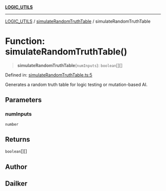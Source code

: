 [**LOGIC_UTILS**](../../README.md)

***

[LOGIC_UTILS](../../README.md) / [simulateRandomTruthTable](../README.md) / simulateRandomTruthTable

# Function: simulateRandomTruthTable()

> **simulateRandomTruthTable**(`numInputs`): `boolean`[][]

Defined in: [simulateRandomTruthTable.ts:5](https://github.com/dailker/everyutil/blob/febb9ddd747c27fb11272f2ad88aedb1ae4d7cba/src/logic/simulateRandomTruthTable.ts#L5)

Generates a random truth table for logic testing or mutation-based AI.

## Parameters

### numInputs

`number`

## Returns

`boolean`[][]

## Author

## Dailker

